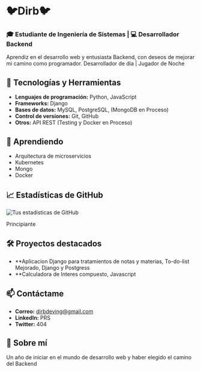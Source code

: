 # 🐦Dirb🐦

### 🎓 Estudiante de Ingeniería de Sistemas | 💻 Desarrollador Backend

Aprendiz en el desarrollo web y entusiasta Backend, con deseos de mejorar mi camino como programador.
Desarrollador de dia | Jugador de Noche

## 🚀 Tecnologías y Herramientas

- **Lenguajes de programación:** Python, JavaScript
- **Frameworks:** Django
- **Bases de datos:** MySQL, PostgreSQL, (MongoDB en Proceso)
- **Control de versiones:** Git, GitHub
- **Otros:** API REST (Testing y Docker en Proceso)

## 🌱 Aprendiendo

- Arquitectura de microservicios
- Kubernetes
- Mongo
- Docker

## 📈 Estadísticas de GitHub

![Tus estadísticas de GitHub](https://github-readme-stats.vercel.app/api?username=dirb-oc&show_icons=true&theme=radical)

Principiante

## 🛠️ Proyectos destacados

- **Aplicacion Django para tratamientos de notas y materias, To-do-list Mejorado, Django y Postgress
- **Calculadora de Interes compuesto, Javascript

## 📫 Contáctame

- **Correo:** dirbdeving@gmail.com
- **LinkedIn:** PRS
- **Twitter:** 404

## 📝 Sobre mí

Un año de iniciar en el mundo de desarrollo web y haber elegido el camino del Backend
